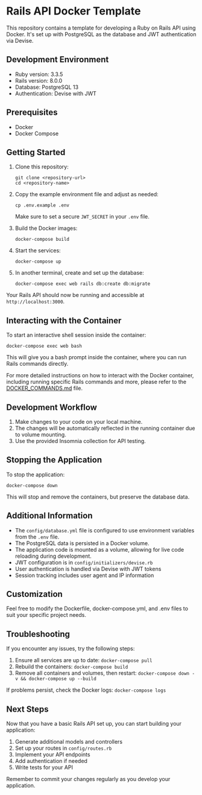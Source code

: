 # Rails API Docker Template

This repository contains a template for developing a Ruby on Rails API using Docker. It's set up with PostgreSQL as the database and JWT authentication via Devise.

## Development Environment

- Ruby version: 3.3.5
- Rails version: 8.0.0
- Database: PostgreSQL 13
- Authentication: Devise with JWT

## Prerequisites

- Docker
- Docker Compose

## Getting Started

1. Clone this repository:
   ```
   git clone <repository-url>
   cd <repository-name>
   ```

2. Copy the example environment file and adjust as needed:
   ```
   cp .env.example .env
   ```
   
   Make sure to set a secure `JWT_SECRET` in your `.env` file.

3. Build the Docker images:
   ```
   docker-compose build
   ```

4. Start the services:
   ```
   docker-compose up
   ```

5. In another terminal, create and set up the database:
   ```
   docker-compose exec web rails db:create db:migrate
   ```

Your Rails API should now be running and accessible at `http://localhost:3000`.

## Interacting with the Container

To start an interactive shell session inside the container:
```
docker-compose exec web bash
```

This will give you a bash prompt inside the container, where you can run Rails commands directly.

For more detailed instructions on how to interact with the Docker container, including running specific Rails commands and more, please refer to the [DOCKER_COMMANDS.md](DOCKER_COMMANDS.md) file.

## Development Workflow

1. Make changes to your code on your local machine.
2. The changes will be automatically reflected in the running container due to volume mounting.
3. Use the provided Insomnia collection for API testing.

## Stopping the Application

To stop the application:
```
docker-compose down
```

This will stop and remove the containers, but preserve the database data.

## Additional Information

- The `config/database.yml` file is configured to use environment variables from the `.env` file.
- The PostgreSQL data is persisted in a Docker volume.
- The application code is mounted as a volume, allowing for live code reloading during development.
- JWT configuration is in `config/initializers/devise.rb`
- User authentication is handled via Devise with JWT tokens
- Session tracking includes user agent and IP information

## Customization

Feel free to modify the Dockerfile, docker-compose.yml, and .env files to suit your specific project needs.

## Troubleshooting

If you encounter any issues, try the following steps:

1. Ensure all services are up to date: `docker-compose pull`
2. Rebuild the containers: `docker-compose build`
3. Remove all containers and volumes, then restart: `docker-compose down -v && docker-compose up --build`

If problems persist, check the Docker logs: `docker-compose logs`

## Next Steps

Now that you have a basic Rails API set up, you can start building your application:

1. Generate additional models and controllers
2. Set up your routes in `config/routes.rb`
3. Implement your API endpoints
4. Add authentication if needed
5. Write tests for your API

Remember to commit your changes regularly as you develop your application.